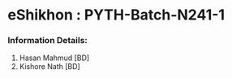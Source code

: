 # eShikhon : PYTH-Batch-N241-1

### Information Details: 

1. Hasan Mahmud [BD]
2. Kishore Nath [BD]
